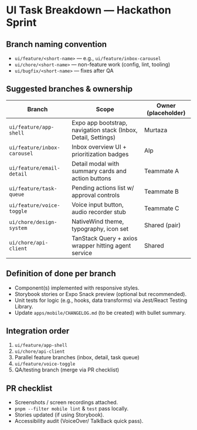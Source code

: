 # UI Task Breakdown — Hackathon Sprint

## Branch naming convention
- `ui/feature/<short-name>` — e.g., `ui/feature/inbox-carousel`
- `ui/chore/<short-name>` — non-feature work (config, lint, tooling)
- `ui/bugfix/<short-name>` — fixes after QA

## Suggested branches & ownership
| Branch | Scope | Owner (placeholder) |
| --- | --- | --- |
| `ui/feature/app-shell` | Expo app bootstrap, navigation stack (Inbox, Detail, Settings) | Murtaza |
| `ui/feature/inbox-carousel` | Inbox overview UI + prioritization badges | Alp |
| `ui/feature/email-detail` | Detail modal with summary cards and action buttons | Teammate A |
| `ui/feature/task-queue` | Pending actions list w/ approval controls | Teammate B |
| `ui/feature/voice-toggle` | Voice input button, audio recorder stub | Teammate C |
| `ui/chore/design-system` | NativeWind theme, typography, icon set | Shared (pair) |
| `ui/chore/api-client` | TanStack Query + axios wrapper hitting agent service | Shared |

## Definition of done per branch
- Component(s) implemented with responsive styles.
- Storybook stories or Expo Snack preview (optional but recommended).
- Unit tests for logic (e.g., hooks, data transforms) via Jest/React Testing Library.
- Update `apps/mobile/CHANGELOG.md` (to be created) with bullet summary.

## Integration order
1. `ui/feature/app-shell`
2. `ui/chore/api-client`
3. Parallel feature branches (inbox, detail, task queue)
4. `ui/feature/voice-toggle`
5. QA/testing branch (merge via PR checklist)

## PR checklist
- Screenshots / screen recordings attached.
- `pnpm --filter mobile lint` & `test` pass locally.
- Stories updated (if using Storybook).
- Accessibility audit (VoiceOver/ TalkBack quick pass).
